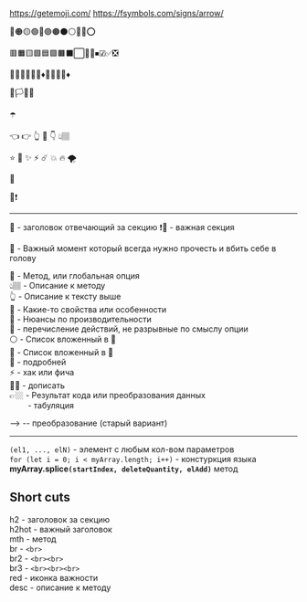 https://getemoji.com/
https://fsymbols.com/signs/arrow/

🔴🟠🟡🟢🔵🟣🟤⚫⚪🔘🛑⭕

🟥🟧🟨🟩🟦🟪🟫⬛⬜🔲🔳⏹☑✅❎

🔺🔻🔷🔶🔹🔸♦💠💎💧🧊♦️

🏴🏳🚩🏁

☂️

👈 👉 👆 🖕 👇 👆🏽
 
⭐️ 🌟 ✨ ⚡️ ☄️ 💥 🔥 🌪

🎯

📛❗️

---

🚩 - заголовок отвечающий за секцию
❗🚩 - важная секция

🛑 - Важный момент который всегда нужно прочесть и вбить себе в голову

💠 - Метод, или глобальная опция  
👆🏽 - Описание к методу  
👆 - Описание к тексту выше  
🔹 - Какие-то свойства или особенности  
🔸 - Нюансы по производительности  
🎯 - перечисление действий, не разрывные по смыслу опции  
⚪ - Список вложенный в 🔹  
🥏 - Список вложенный в 🎯  
📗 - подробней  
⚡️ - хак или фича  
✍🏼 - дописать  
👉🏼 - Результат кода или преобразования данных  
&emsp;&emsp; - табуляция  

--> -- преобразование (старый вариант)

---


`(el1, ..., elN)` - элемент с любым кол-вом параметров    
`for (let i = 0; i < myArray.length; i++)` - констуркция языка    
**myArray.splice`(startIndex, deleteQuantity, elAdd)`** метод  

## Short cuts

h2 - заголовок за секцию  
h2hot - важный заголовок  
mth - метод    
br - `<br>`  
br2 - `<br><br>`  
br3 - `<br><br><br>`  
red - иконка важности  
desc - описание к методу